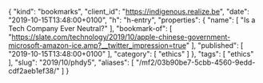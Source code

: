 {
  "kind": "bookmarks",
  "client_id": "https://indigenous.realize.be",
  "date": "2019-10-15T13:48:00+0100",
  "h": "h-entry",
  "properties": {
    "name": [
      "Is a Tech Company Ever Neutral?"
    ],
    "bookmark-of": [
      "https://slate.com/technology/2019/10/apple-chinese-government-microsoft-amazon-ice.amp?__twitter_impression=true"
    ],
    "published": [
      "2019-10-15T13:48:00+0100"
    ],
    "category": [
      "ethics"
    ]
  },
  "tags": [
    "ethics"
  ],
  "slug": "2019/10/phdy5",
  "aliases": [
    "/mf2/03b90be7-5cbb-4560-9edd-cdf2aeb1ef38/"
  ]
}
